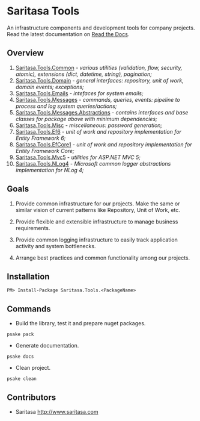 Saritasa Tools
==============

An infrastructure components and development tools for company projects. Read the latest documentation on [Read the Docs](http://saritasa-tools.readthedocs.io/en/latest/index.html).

Overview
--------

1. [Saritasa.Tools.Common](https://www.nuget.org/packages/Saritasa.Tools.Common) - _various utilities (validation, flow, security, atomic), extensions (dict, datetime, string), pagination;_
1. [Saritasa.Tools.Domain](https://www.nuget.org/packages/Saritasa.Tools.Domain) - _general interfaces: repository, unit of work, domain events; exceptions;_
1. [Saritasa.Tools.Emails](https://www.nuget.org/packages/Saritasa.Tools.Emails) - _intefaces for system emails;_
1. [Saritasa.Tools.Messages](https://www.nuget.org/packages/Saritasa.Tools.Messages) - _commands, queries, events: pipeline to process and log system queries/actions;_
1. [Saritasa.Tools.Messages.Abstractions](https://www.nuget.org/packages/Saritasa.Tools.Messages.Abstractions) - _contains interfaces and base classes for package above with minimum dependencies;_
1. [Saritasa.Tools.Misc](https://www.nuget.org/packages/Saritasa.Tools.Misc) - _miscellaneous: password generation;_
1. [Saritasa.Tools.Ef6](https://www.nuget.org/packages/Saritasa.Tools.Ef6) - _unit of work and repository implementation for Entity Framework 6;_
1. [Saritasa.Tools.EfCore1](https://www.nuget.org/packages/Saritasa.Tools.EfCore1) - _unit of work and repository implementation for Entity Framework Core;_
1. [Saritasa.Tools.Mvc5](https://www.nuget.org/packages/Saritasa.Tools.Mvc5) - _utilities for ASP.NET MVC 5;_
1. [Saritasa.Tools.NLog4](https://www.nuget.org/packages/Saritasa.Tools.NLog4) - _Microsoft common logger abstractions implementation for NLog 4;_

Goals
-----

1. Provide common infrastructure for our projects. Make the same or similar vision of current patterns like Repository, Unit of Work, etc.

2. Provide flexible and extensible infrastructure to manage business requirements.

3. Provide common logging infrastructure to easily track application activity and system bottlenecks.

4. Arrange best practices and common functionality among our projects.

Installation
------------

```
PM> Install-Package Saritasa.Tools.<PackageName>
```

Commands
--------

* Build the library, test it and prepare nuget packages.

```psake pack```

* Generate documentation.

```psake docs```

* Clean project.

```psake clean```

Contributors
------------

* Saritasa http://www.saritasa.com
